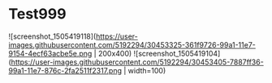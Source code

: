 # Test999
![screenshot_1505419118](https://user-images.githubusercontent.com/5192294/30453325-361f9726-99a1-11e7-9154-4ecf63acbe5e.png | 200x400)
![screenshot_1505419104](https://user-images.githubusercontent.com/5192294/30453405-7887ff36-99a1-11e7-876c-2fa2511f2317.png | width=100)

